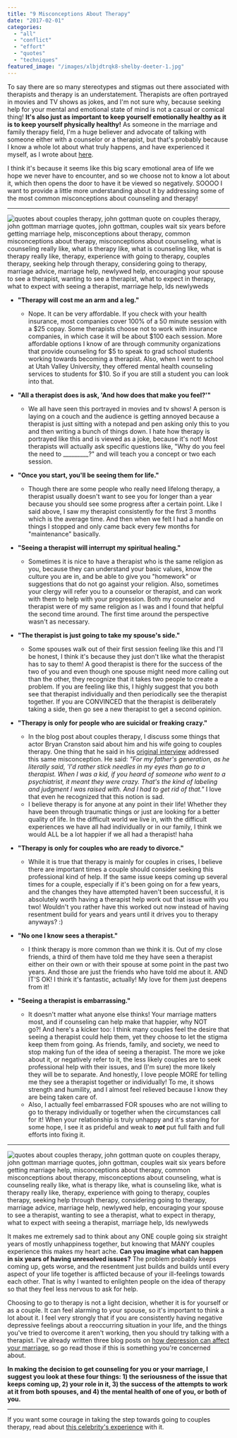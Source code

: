 ```yaml
---
title: "9 Misconceptions About Therapy"
date: "2017-02-01"
categories: 
  - "all"
  - "conflict"
  - "effort"
  - "quotes"
  - "techniques"
featured_image: "/images/xlbjdtrqk8-shelby-deeter-1.jpg"
---
```


To say there are so many stereotypes and stigmas out there associated with therapists and therapy is an understatement. Therapists are often portrayed in movies and TV shows as jokes, and I'm not sure why, because seeking help for your mental and emotional state of mind is not a casual or comical thing! **It's also just as important to keep yourself emotionally healthy as it is to keep yourself physically healthy!** As someone in the marriage and family therapy field, I'm a huge believer and advocate of talking with someone either with a counselor or a therapist, but that's probably because I know a whole lot about what truly happens, and have experienced it myself, as I wrote about [here](http://freshlymarried.com/seeing-a-therapist-my-own-experiences/).

I think it's because it seems like this big scary emotional area of life we hope we never have to encounter, and so we choose not to know a lot about it, which then opens the door to have it be viewed so negatively. SOOOO I want to provide a little more understanding about it by addressing some of the most common misconceptions about counseling and therapy!

* * *

![quotes about couples therapy, john gottman quote on couples therapy, john gottman marriage quotes, john gottman, couples wait six years before getting marriage help, misconceptions about therapy, common misconceptions about therapy, misconceptions about counseling, what is counseling really like, what is therapy like, what is counseling like, what is therapy really like, therapy, experience with going to therapy, couples therapy, seeking help through therapy, considering going to therapy, marriage advice, marriage help, newlywed help, encouraging your spouse to see a therapist, wanting to see a therapist, what to expect in therapy, what to expect with seeing a therapist, marriage help, lds newlyweds](/images/9-misconceptions-about-therapy.png)

- **"Therapy will cost me an arm and a leg."**
    - Nope. It can be very affordable. If you check with your health insurance, most companies cover 100% of a 50 minute session with a $25 copay. Some therapists choose not to work with insurance companies, in which case it will be about $100 each session. More affordable options I know of are through community organizations that provide counseling for $5 to speak to grad school students working towards becoming a therapist. Also, when I went to school at Utah Valley University, they offered mental health counseling services to students for $10. So if you are still a student you can look into that.

- **"All a therapist does is ask, 'And how does that make you feel?'"**
    - We all have seen this portrayed in movies and tv shows! A person is laying on a couch and the audience is getting annoyed because a therapist is just sitting with a notepad and pen asking only this to you and then writing a bunch of things down. I hate how therapy is portrayed like this and is viewed as a joke, because it's not! Most therapists will actually ask specific questions like, "Why do you feel the need to \_\_\_\_\_\_\_\_\_?" and will teach you a concept or two each session.

- **"Once you start, you'll be seeing them for life."**
    - Though there are some people who really need lifelong therapy, a therapist usually doesn't want to see you for longer than a year because you should see some progress after a certain point. Like I said above, I saw my therapist consistently for the first 3 months which is the average time. And then when we felt I had a handle on things I stopped and only came back every few months for "maintenance" basically.

- **"Seeing a therapist will interrupt my spiritual healing."**
    - Sometimes it is nice to have a therapist who is the same religion as you, because they can understand your basic values, know the culture you are in, and be able to give you "homework" or suggestions that do not go against your religion. Also, sometimes your clergy will refer you to a counselor or therapist, and can work with them to help with your progression. Both my counselor and therapist were of my same religion as I was and I found that helpful the second time around. The first time around the perspective wasn't as necessary.

- **"The therapist is just going to take my spouse's side."**
    - Some spouses walk out of their first session feeling like this and I'll be honest, I think it's because they just don't like what the therapist has to say to them! A good therapist is there for the success of the two of you and even though one spouse might need more calling out than the other, they recognize that it takes two people to create a problem. If you are feeling like this, I highly suggest that you both see that therapist individually and then periodically see the therapist together. If you are CONVINCED that the therapist is deliberately taking a side, then go see a new therapist to get a second opinion.

- **"Therapy is only for people who are suicidal or freaking crazy."**
    - In the blog post about couples therapy, I discuss some things that actor Bryan Cranston said about him and his wife going to couples therapy. One thing that he said in his [original interview](http://www.rollingstone.com/tv/news/breaking-bad-q-a-bryan-cranston-on-walter-whites-morality-20130913) addressed this same misconception. He said: _"For my father's generation, as he literally said, 'I'd rather stick needles in my eyes than go to a therapist. When I was a kid, if you heard of someone who went to a psychiatrist, it meant they were crazy. That's the kind of labeling and judgment I was raised with. And I had to get rid of that."_ I love that even he recognized that this notion is sad.
    - I believe therapy is for anyone at any point in their life! Whether they have been through traumatic things or just are looking for a better quality of life. In the difficult world we live in, with the difficult experiences we have all had individually or in our family, I think we would ALL be a lot happier if we all had a therapist! haha

- **"Therapy is only for couples who are ready to divorce."**
    - While it is true that therapy is mainly for couples in crises, I believe there are important times a couple should consider seeking this professional kind of help. If the same issue keeps coming up several times for a couple, especially if it's been going on for a few years, and the changes they have attempted haven't been successful, it is absolutely worth having a therapist help work out that issue with you two! Wouldn't you rather have this worked out now instead of having resentment build for years and years until it drives you to therapy anyways? :)

- **"No one I know sees a therapist."**
    - I think therapy is more common than we think it is. Out of my close friends, a third of them have told me they have seen a therapist either on their own or with their spouse at some point in the past two years. And those are just the friends who have told me about it. AND IT'S OK! I think it's fantastic, actually! My love for them just deepens from it!

- **"Seeing a therapist is embarrassing."**
    - It doesn't matter what anyone else thinks! Your marriage matters most, and if counseling can help make that happier, why NOT go?! And here's a kicker too: I think many couples feel the desire that seeing a therapist could help them, yet they choose to let the stigma keep them from going. As friends, family, and society, we need to stop making fun of the idea of seeing a therapist. The more we joke about it, or negatively refer to it, the less likely couples are to seek professional help with their issues, and (I'm sure) the more likely they will be to separate. And honestly, I love people MORE for telling me they see a therapist together or individually! To me, it shows strength and humility, and I almost feel relieved because I know they are being taken care of.
    - Also, I actually feel embarrassed FOR spouses who are not willing to go to therapy individually or together when the circumstances call for it! When your relationship is truly unhappy and it's starving for some hope, I see it as prideful and weak to _**not**_ put full faith and full efforts into fixing it.

* * *

![quotes about couples therapy, john gottman quote on couples therapy, john gottman marriage quotes, john gottman, couples wait six years before getting marriage help, misconceptions about therapy, common misconceptions about therapy, misconceptions about counseling, what is counseling really like, what is therapy like, what is counseling like, what is therapy really like, therapy, experience with going to therapy, couples therapy, seeking help through therapy, considering going to therapy, marriage advice, marriage help, newlywed help, encouraging your spouse to see a therapist, wanting to see a therapist, what to expect in therapy, what to expect with seeing a therapist, marriage help, lds newlyweds](/images/six-years-before-getting-help-John-gottman-quote.png)

It makes me extremely sad to think about any ONE couple going six straight years of mostly unhappiness together, but knowing that MANY couples experience this makes my heart ache. **Can you imagine what can happen in six years of having unresolved issues?** The problem probably keeps coming up, gets worse, and the resentment just builds and builds until every aspect of your life together is afflicted because of your ill-feelings towards each other. That is why I wanted to enlighten people on the idea of therapy so that they feel less nervous to ask for help.

Choosing to go to therapy is not a light decision, whether it is for yourself or as a couple. It can feel alarming to your spouse, so it's important to think a lot about it. I feel very strongly that if you are consistently having negative depressive feelings about a reoccurring situation in your life, and the things you've tried to overcome it aren't working, then you should try talking with a therapist. I've already written three blog posts on [how depression can affect your marriage](http://freshlymarried.com/depression-in-marriage-how-your-depression-affects-your-spouse/), so go read those if this is something you're concerned about.

**In making the decision to get counseling for you or your marriage, I suggest you look at these four things: 1) the seriousness of the issue that keeps coming up, 2) your role in it, 3) the success of the attempts to work at it from both spouses, and 4) the mental health of one of you, or both of you.** 

* * *

If you want some courage in taking the step towards going to couples therapy, read about [this celebrity's experience](http://freshlymarried.com/3-ways-couples-therapy-can-empower-marriage-even-before-the-first-session/) with it.
